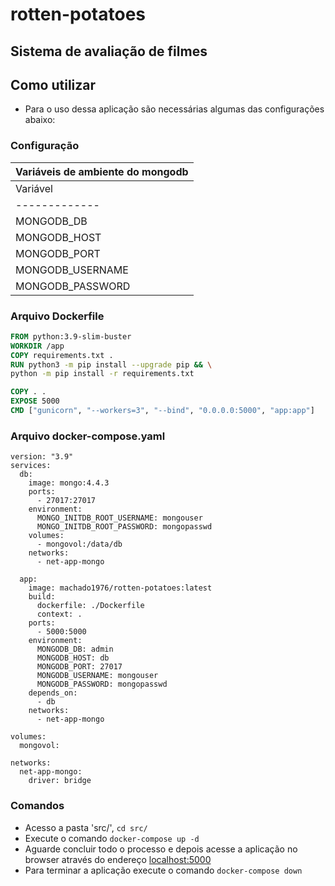 # rotten-potatoes
## Sistema de avaliação de filmes

## **Como utilizar**
  - Para o uso dessa aplicação são necessárias algumas das configurações abaixo:

### Configuração

|**Variáveis de ambiente do mongodb**|
|------------------------------------|
|  Variável   |     Descrição        |
|-------------|----------------------|
| MONGODB_DB  | Nome do database|
|MONGODB_HOST | Host do MongoDB |
|MONGODB_PORT | Porta de acesso ao MongoDB|
|MONGODB_USERNAME | Usuário do MongoDB |
|MONGODB_PASSWORD | Senha do MongoDB |



### Arquivo Dockerfile
```Dockerfile
FROM python:3.9-slim-buster
WORKDIR /app
COPY requirements.txt .
RUN python3 -m pip install --upgrade pip && \
python -m pip install -r requirements.txt 

COPY . .
EXPOSE 5000
CMD ["gunicorn", "--workers=3", "--bind", "0.0.0.0:5000", "app:app"]

```

### Arquivo docker-compose.yaml
```docker-compose
version: "3.9"
services:
  db:
    image: mongo:4.4.3
    ports:
      - 27017:27017
    environment:
      MONGO_INITDB_ROOT_USERNAME: mongouser
      MONGO_INITDB_ROOT_PASSWORD: mongopasswd
    volumes:
      - mongovol:/data/db
    networks:
      - net-app-mongo

  app:
    image: machado1976/rotten-potatoes:latest
    build:
      dockerfile: ./Dockerfile
      context: .
    ports:
      - 5000:5000
    environment:
      MONGODB_DB: admin
      MONGODB_HOST: db
      MONGODB_PORT: 27017
      MONGODB_USERNAME: mongouser
      MONGODB_PASSWORD: mongopasswd
    depends_on:
      - db
    networks:
      - net-app-mongo

volumes:
  mongovol:

networks:
  net-app-mongo:
    driver: bridge
```

### Comandos 
  - Acesso a pasta 'src/', `cd src/`
  - Execute o comando `docker-compose up -d`
  - Aguarde concluir todo o processo e depois acesse a 
  aplicação no browser através do endereço <localhost:5000>
  - Para terminar a aplicação execute o comando `docker-compose down`
